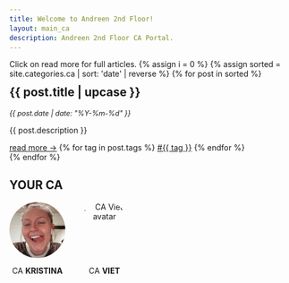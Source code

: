 ```yaml
---
title: Welcome to Andreen 2nd Floor!
layout: main_ca
description: Andreen 2nd Floor CA Portal.
---
```


Click on read more for full articles.
{% assign i = 0 %}
{% assign sorted = site.categories.ca | sort: 'date' | reverse  %}
{% for post in sorted %}

<div style="animation-delay:calc({% increment z %} * 0.2s);" class="gallery">
    <div class="desc">
        <h2 style="margin-top: 0; line-height: 1em;">{{ post.title | upcase }}</h2>
        <tag style="font-size: 0.9em"><i>{{ post.date | date: "%Y-%m-%d" }}</i></tag>
        <p>{{ post.description }}</p>
        <span class="bottomrow">
            <span class="tags">
                <a class="button link" href="{{ post.url }}">
                    read more &#x2192;</a>
            </span>
            <span class="tags">
                {% for tag in post.tags %}
                <a class="tag link" href="{{ "tags/" | append: tag | relative_url }}">#{{ tag }}</a>
                {% endfor %}
            </span>
        </span>
    </div>
</div>
{% endfor %}

## YOUR CA

<style>
    .ca-profiles {
        display: flex;
        gap: 20px;
    }
    .frame-img {
        display: flex;
        flex-direction: column;
        text-align: center;
    }
    .frame-img img {
        margin: auto;
        object-fit: cover;
        width: 100px;
        height: 100px;
        border: solid var(--footercolor) 2px;
        border-radius: 50%;
    }


</style>

<div class="ca-profiles">
    <div class="frame-img">
        <img src="/assets/img/ca/kristina.jpg" alt="CA Kristina avatar" />
        <p>CA <strong>KRISTINA</strong></p>
    </div>
    <div class="frame-img">
        <img src="/assets/img/ca/viet.jpeg" alt="CA Viet avatar" />
        <p>CA <strong>VIET</strong></p>
    </div>
</div>
